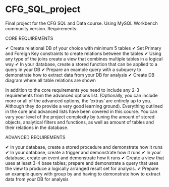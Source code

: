 # CFG_SQL_project

Final project for the CFG SQL and Data course.
Using MySQL Workbench community version.
Requirements:

CORE REQUIREMENTS

✔	Create relational  DB of your choice with minimum 5 tables
✔	Set Primary and Foreign Key constraints to create relations between the tables
✔	Using any type of the joins create a view that combines multiple tables in a logical way
✔	In your database, create a stored function that can be applied to a query in your DB
✔	Prepare an example query with a subquery to demonstrate how to extract data from your DB for analysis 
✔	Create DB diagram where all table relations are shown

In addition to the core requirements you need to include any 2-3 requirements from the advanced options list. (Optionally, you can include more or all of the advanced options, the ‘extras’ are entirely up to you. Although they do provide a very good learning ground).  Everything outlined in the core and advanced lists have been covered in this course. You can vary your level of the project complexity by tuning the amount of stored objects, analytical filters and functions, as well as amount of tables and their relations in the database. 

ADVANCED REQUIREMENTS

✔	In your database, create a stored procedure and demonstrate how it runs
✔	In your database, create a trigger and demonstrate how it runs
✔	In your database, create an event and demonstrate how it runs
✔	Create a view that uses at least 3-4 base tables; prepare and demonstrate a query that uses the view to produce a logically arranged result set for analysis.
✔	Prepare an example query with group by and having to demonstrate how to extract data from your DB for analysis 
